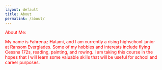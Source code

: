 ```yaml
---
layout: default
title: About
permalink: /about/
---
```

<p><font color="red">
About Me:

My name is Fahrenaz Hatami, and I am currently a rising highschool junior at Ransom Everglades. Some of my hobbies and interests include flying Cessna 172s, reading, painting, and rowing. I am taking this course in the hopes that I will learn some valuable skills that will be useful for school and career purposes.</font></p>

